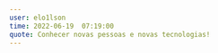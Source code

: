 ```yaml
---
user: elo1lson
time: 2022-06-19  07:19:00
quote: Conhecer novas pessoas e novas tecnologias!
---
```

